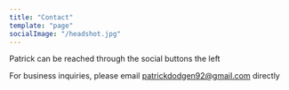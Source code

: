```yaml
---
title: "Contact"
template: "page"
socialImage: "/headshot.jpg"
---
```


Patrick can be reached through the social buttons the left

For business inquiries, please email patrickdodgen92@gmail.com directly